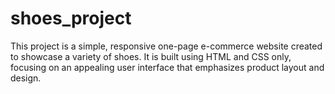 # shoes_project
This project is a simple, responsive one-page e-commerce website created to showcase a variety of shoes. It is built using HTML and CSS only, focusing on an appealing user interface that emphasizes product layout and design.
